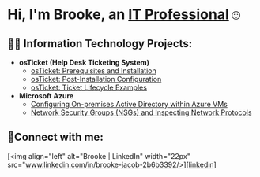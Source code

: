 <h1>Hi, I'm Brooke, an <a href="https://"www.linkedin.com/in/brooke-jacob-2b6b3392">IT Professional</a>☺</h1>

<h2>👨‍💻 Information Technology Projects:</h2>

- <b>osTicket (Help Desk Ticketing System)</b>
  - [osTicket: Prerequisites and Installation](https://github.com/brookejacob/osticket-prereqs)
  - [osTicket: Post-Installation Configuration](https://github.com/brookejacob/post-install-config)
  - [osTicket: Ticket Lifecycle Examples](https://github.com/brookejacob/ticket-lifecycle)
- <b>Microsoft Azure</b>
  - [Configuring On-premises Active Directory within Azure VMs](https://github.com/joshmadakorcc/configure-ad)
  - [Network Security Groups (NSGs) and Inspecting Network Protocols](https://github.com/joshmadakorcc/azure-network-protocols)

<h2>🤳Connect with me:</h2>

[<img align="left" alt="Brooke | LinkedIn" width="22px" src="www.linkedin.com/in/brooke-jacob-2b6b3392/>][linkedin]

[linkedin]: https://linkedin.com/in/brooke-jacob-2b6b3392
